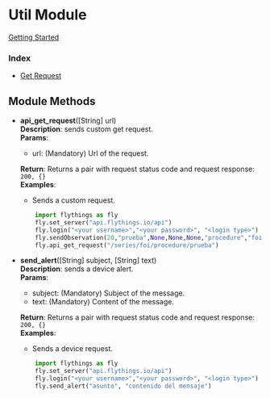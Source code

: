 # Util Module

[Getting Started](https://github.com/flythings/python)

### Index

* [Get Request](#api_get_request)

## Module Methods

- <a name="api_get_request"></a>**api_get_request**([String] url)    
  **Description**: sends custom get request.   
  **Params**:
    - url: (Mandatory) Url of the request.

  **Return**: Returns a pair with request status code and request response:      
  ```200, {}```        
  **Examples**:
    * Sends a custom request.
    ```PYTHON  
        import flythings as fly   
        fly.set_server("api.flythings.io/api")    
        fly.login("<your username>","<your password>", "<login type>")    
        fly.sendObservation(20,"prueba",None,None,None,"procedure","foi")    
        fly.api_get_request("/series/foi/procedure/prueba")    
    ```  

- <a name="send_device_alert"></a>**send_alert**([String] subject, [String] text)    
  **Description**: sends a device alert.   
  **Params**:
    - subject: (Mandatory) Subject of the message.
    - text: (Mandatory) Content of the message.

  **Return**: Returns a pair with request status code and request response:      
  ```200, {}```       
  **Examples**:
    * Sends a device request.
    ```PYTHON  
        import flythings as fly   
        fly.set_server("api.flythings.io/api")    
        fly.login("<your username>","<your password>", "<login type>")    
        fly.send_alert("asunto", "contenido del mensaje")    
    ```  